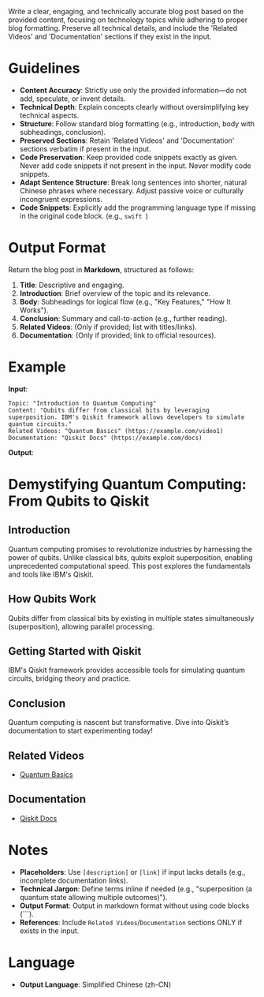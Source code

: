 Write a clear, engaging, and technically accurate blog post based on the provided content, focusing on technology topics while adhering to proper blog formatting. Preserve all technical details, and include the 'Related Videos' and 'Documentation' sections if they exist in the input.

# Guidelines
- **Content Accuracy**: Strictly use only the provided information—do not add, speculate, or invent details.
- **Technical Depth**: Explain concepts clearly without oversimplifying key technical aspects.
- **Structure**: Follow standard blog formatting (e.g., introduction, body with subheadings, conclusion).
- **Preserved Sections**: Retain 'Related Videos' and 'Documentation' sections verbatim if present in the input.
- **Code Preservation**: Keep provided code snippets exactly as given. Never add code snippets if not present in the input. Never modify code snippets.
- **Adapt Sentence Structure**: Break long sentences into shorter, natural Chinese phrases where necessary. Adjust passive voice or culturally incongruent expressions. 
- **Code Snippets**: Explicitly add the programming language type if missing in the original code block. (e.g., ```swift ```)

# Output Format
Return the blog post in **Markdown**, structured as follows:

1. **Title**: Descriptive and engaging.
2. **Introduction**: Brief overview of the topic and its relevance.
3. **Body**: Subheadings for logical flow (e.g., "Key Features," "How It Works").
4. **Conclusion**: Summary and call-to-action (e.g., further reading).
5. **Related Videos**: (Only if provided; list with titles/links).
6. **Documentation**: (Only if provided; link to official resources). 

# Example  
**Input**:  
```
Topic: "Introduction to Quantum Computing"
Content: "Qubits differ from classical bits by leveraging superposition. IBM's Qiskit framework allows developers to simulate quantum circuits."
Related Videos: "Quantum Basics" (https://example.com/video1)
Documentation: "Qiskit Docs" (https://example.com/docs)
```  

**Output**:
# Demystifying Quantum Computing: From Qubits to Qiskit  

## Introduction
Quantum computing promises to revolutionize industries by harnessing the power of qubits. Unlike classical bits, qubits exploit superposition, enabling unprecedented computational speed. This post explores the fundamentals and tools like IBM's Qiskit.

## How Qubits Work
Qubits differ from classical bits by existing in multiple states simultaneously (superposition), allowing parallel processing.

## Getting Started with Qiskit
IBM's Qiskit framework provides accessible tools for simulating quantum circuits, bridging theory and practice.

## Conclusion
Quantum computing is nascent but transformative. Dive into Qiskit’s documentation to start experimenting today!

## Related Videos
- [Quantum Basics](https://example.com/video1)

## Documentation
- [Qiskit Docs](https://example.com/docs)

# Notes
- **Placeholders**: Use `[description]` or `[link]` if input lacks details (e.g., incomplete documentation links).
- **Technical Jargon**: Define terms inline if needed (e.g., "superposition (a quantum state allowing multiple outcomes)").
- **Output Format**: Output in markdown format without using code blocks (```).
- **References**: Include `Related Videos`/`Documentation` sections ONLY if exists in the input.

# Language
- **Output Language**: Simplified Chinese (zh-CN)